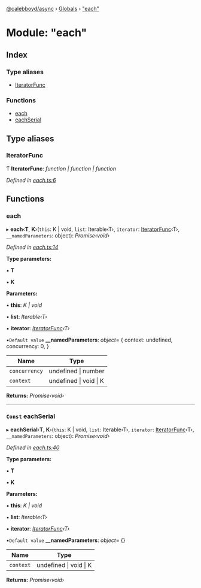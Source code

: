 [@calebboyd/async](../README.md) › [Globals](../globals.md) › ["each"](_each_.md)

# Module: "each"

## Index

### Type aliases

* [IteratorFunc](_each_.md#iteratorfunc)

### Functions

* [each](_each_.md#each)
* [eachSerial](_each_.md#const-eachserial)

## Type aliases

###  IteratorFunc

Ƭ **IteratorFunc**: *function | function | function*

*Defined in [each.ts:6](https://github.com/calebboyd/async/blob/a91dbbf/each.ts#L6)*

## Functions

###  each

▸ **each**‹**T**, **K**›(`this`: K | void, `list`: Iterable‹T›, `iterator`: [IteratorFunc](_each_.md#iteratorfunc)‹T›, `__namedParameters`: object): *Promise‹void›*

*Defined in [each.ts:14](https://github.com/calebboyd/async/blob/a91dbbf/each.ts#L14)*

**Type parameters:**

▪ **T**

▪ **K**

**Parameters:**

▪ **this**: *K | void*

▪ **list**: *Iterable‹T›*

▪ **iterator**: *[IteratorFunc](_each_.md#iteratorfunc)‹T›*

▪`Default value`  **__namedParameters**: *object*= {
    context: undefined,
    concurrency: 0,
  }

Name | Type |
------ | ------ |
`concurrency` | undefined &#124; number |
`context` | undefined &#124; void &#124; K |

**Returns:** *Promise‹void›*

___

### `Const` eachSerial

▸ **eachSerial**‹**T**, **K**›(`this`: K | void, `list`: Iterable‹T›, `iterator`: [IteratorFunc](_each_.md#iteratorfunc)‹T›, `__namedParameters`: object): *Promise‹void›*

*Defined in [each.ts:40](https://github.com/calebboyd/async/blob/a91dbbf/each.ts#L40)*

**Type parameters:**

▪ **T**

▪ **K**

**Parameters:**

▪ **this**: *K | void*

▪ **list**: *Iterable‹T›*

▪ **iterator**: *[IteratorFunc](_each_.md#iteratorfunc)‹T›*

▪`Default value`  **__namedParameters**: *object*= {}

Name | Type |
------ | ------ |
`context` | undefined &#124; void &#124; K |

**Returns:** *Promise‹void›*
